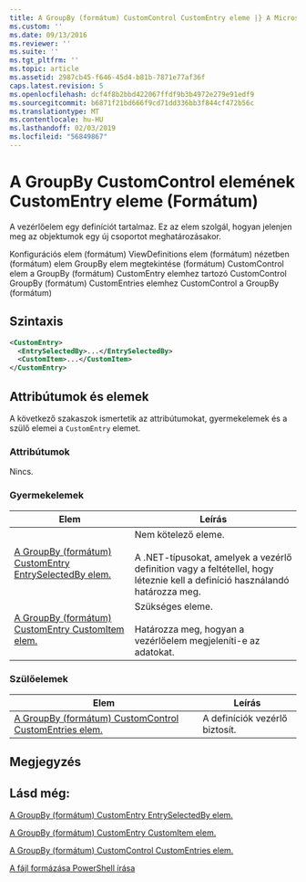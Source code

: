 ```yaml
---
title: A GroupBy (formátum) CustomControl CustomEntry eleme |} A Microsoft Docs
ms.custom: ''
ms.date: 09/13/2016
ms.reviewer: ''
ms.suite: ''
ms.tgt_pltfrm: ''
ms.topic: article
ms.assetid: 2987cb45-f646-45d4-b81b-7871e77af36f
caps.latest.revision: 5
ms.openlocfilehash: dcf4f8b2bbd422067ffdf9b3b4972e279e91edf9
ms.sourcegitcommit: b6871f21bd666f9cd71dd336bb3f844cf472b56c
ms.translationtype: MT
ms.contentlocale: hu-HU
ms.lasthandoff: 02/03/2019
ms.locfileid: "56849867"
---
```

# <a name="customentry-element-for-customcontrol-for-groupby-format"></a>A GroupBy CustomControl elemének CustomEntry eleme (Formátum)

A vezérlőelem egy definíciót tartalmaz. Ez az elem szolgál, hogyan jelenjen meg az objektumok egy új csoportot meghatározásakor.

Konfigurációs elem (formátum) ViewDefinitions elem (formátum) nézetben (formátum) elem GroupBy elem megtekintése (formátum) CustomControl elem a GroupBy (formátum) CustomEntry elemhez tartozó CustomControl GroupBy (formátum) CustomEntries elemhez CustomControl a GroupBy (formátum)

## <a name="syntax"></a>Szintaxis

```xml
<CustomEntry>
  <EntrySelectedBy>...</EntrySelectedBy>
  <CustomItem>...</CustomItem>
</CustomEntry>
```

## <a name="attributes-and-elements"></a>Attribútumok és elemek

A következő szakaszok ismertetik az attribútumokat, gyermekelemek és a szülő elemei a `CustomEntry` elemet.

### <a name="attributes"></a>Attribútumok

Nincs.

### <a name="child-elements"></a>Gyermekelemek

|Elem|Leírás|
|-------------|-----------------|
|[A GroupBy (formátum) CustomEntry EntrySelectedBy elem.](./entryselectedby-element-for-customentry-for-groupby-format.md)|Nem kötelező eleme.<br /><br /> A .NET-típusokat, amelyek a vezérlő definition vagy a feltétellel, hogy léteznie kell a definíció használandó határozza meg.|
|[A GroupBy (formátum) CustomEntry CustomItem elem.](./customitem-element-for-customentry-for-groupby-format.md)|Szükséges eleme.<br /><br /> Határozza meg, hogyan a vezérlőelem megjeleníti-e az adatokat.|

### <a name="parent-elements"></a>Szülőelemek

|Elem|Leírás|
|-------------|-----------------|
|[A GroupBy (formátum) CustomControl CustomEntries elem.](./customentries-element-for-customcontrol-for-groupby-format.md)|A definíciók vezérlő biztosít.|

## <a name="remarks"></a>Megjegyzés

## <a name="see-also"></a>Lásd még:

[A GroupBy (formátum) CustomEntry EntrySelectedBy elem.](./entryselectedby-element-for-customentry-for-groupby-format.md)

[A GroupBy (formátum) CustomEntry CustomItem elem.](./customitem-element-for-customentry-for-groupby-format.md)

[A GroupBy (formátum) CustomControl CustomEntries elem.](./customentries-element-for-customcontrol-for-groupby-format.md)

[A fájl formázása PowerShell írása](./writing-a-powershell-formatting-file.md)
